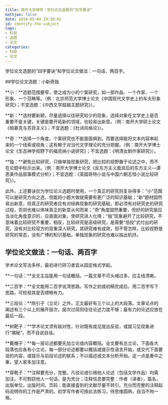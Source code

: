 ```yaml
---
title: 南开大学博导：学位论文选题的“四字要诀”
mathjax: false
date: 2018-05-04 19:30:01
id: identify-the-subject 
tags:
- 科研
- 选题
- 论文
categories:
- 科研
- 论文
---
```


学位论文选题的“四字要诀”和学位论文做法：一句话、两百字。

<!---more--->

##学位论文选题：小新奇独 

**小：**选题范围要窄，使之成为小的个案研究，如一部作品、一个作家、一个形象、一个范畴等。（例：北京师范大学博士论文《中国现代文学史上的车夫形象研究》；不宜选题：《中西文学超越主题研究》）。

**新：**选材要新颖，尽量选择以往研究较少的现象，选择对象在文学史上是否重要不是关键，关键是要开拓新的领域，也较易出新意。（例：南开大学硕士论文《帕慕克与苏菲主义》；不宜选题：《杜诗风格论》）。

**奇：**选择一个角度，个案研究也不能面面俱到，而要选择能将文本内容串起来的一个线索或视角；这有赖于对当代文学理论的充分把握。（例：南开大学博士论文《生态神学视野下的福克纳小说研究》；不宜选题：《明清女剧作家研究》）。

**独：**避免比较研究，只做单独现象研究，把比较的视野置于论述之中，而不在论题中标示出来。（例：南开大学博士论文《反东方主义面具后的东方主义—谭恩美作品叙事模式分析》；不宜选题：《英国哥特小说与中国六朝志怪小说比较研究》）。

此外，上述要诀仅为学位论义选题时使用，一个真正的研究则复杂得多：“小”范围可以是研究方向之选，但能将小题大做就需要有更广泛的知识基础；“新”题材固然易出新意，但真正的研究者应有对经典现象的研究基础，即必须有对研究史的研究过程，否则也难以体味真正的新意从何而来；“奇”角度固然重要，但好的研究是应当淡化角度意识的，应直面对象，使研究进人化境；“独”现象避开了比较研究，不意味着比较研究不重要，相反，比较研究是高级研究，是需要“倍投”式付出的研究，没有对比较双方的双重深人研究，其研究难有成效，但不管怎样，比较视野是研究的常态，没有广博的知识基础，单独现象的研究也难以独出机抒。

## 学位论文做法：一句话、两百字

学术论文写法多样，最初进行研习者宜从固定格式学起。

**一句话：**全文主旨能用一句话概括。一篇文章不可头绪过多，应主线清晰。

**二百字：**全文能用二百字说清思路。写作之初或初稿完成后，用二百字写下思路，可检视其是否顺畅有力。

**三段论：**除引子（立论）之外，正文最好有三个以上的大段落。文章论点的阐述有三个以上的展开层次，层次过简则往往论述力度不够；最有力的论述应放在最后一段。

**树靶子：**学术论文须有敌对性，针对既有成见提出反驳，或就习见现象进行“揭秘”，而不自说自话。

**戴帽子：**每一层论述都要先加立论或内容概括。全文要有总立论，下面各大段落也应各有小立论，每一部分论述都要以概括或提示性语言开始，或交代下面要说的内容，或提示与前段论述的联系；不以描述或文本分析开始。这一点是重中之重，望人家多加注意。

**穿靴子：**注释要充分，完整。凡驳论或引用他人论述（包括文学作品）均需加注，不可剽窃他人一句话，是为充分；注释信息要完整：作者（译者），篇名，出版单位，出版时间，页码；能直接査到的文献尽量不转引。充分而完整的注释起码说明你的工作是严肃的。初学写作者可按此法练习，待思维圆熟，自当不拘一格。